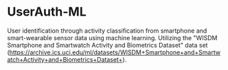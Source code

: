 # UserAuth-ML
User identification through activity classification from smartphone and smart-wearable sensor data using machine learning. Utilizing the "WISDM Smartphone and Smartwatch Activity and Biometrics Dataset" data set (https://archive.ics.uci.edu/ml/datasets/WISDM+Smartphone+and+Smartwatch+Activity+and+Biometrics+Dataset+).
